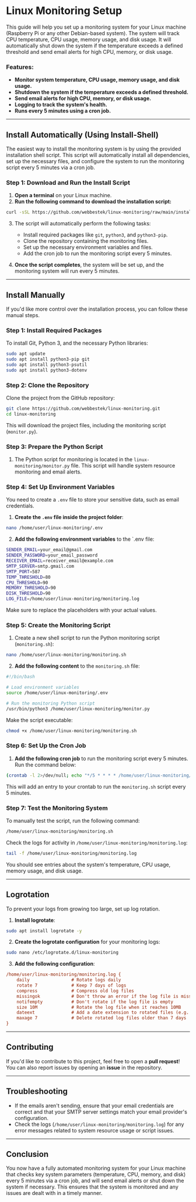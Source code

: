 
# Linux Monitoring Setup

This guide will help you set up a monitoring system for your Linux machine (Raspberry Pi or any other Debian-based system). The system will track CPU temperature, CPU usage, memory usage, and disk usage. It will automatically shut down the system if the temperature exceeds a defined threshold and send email alerts for high CPU, memory, or disk usage.

### Features:
- **Monitor system temperature, CPU usage, memory usage, and disk usage.**
- **Shutdown the system if the temperature exceeds a defined threshold.**
- **Send email alerts for high CPU, memory, or disk usage.**
- **Logging to track the system's health.**
- **Runs every 5 minutes using a cron job.**

---

## Install Automatically (Using Install-Shell)

The easiest way to install the monitoring system is by using the provided installation shell script. This script will automatically install all dependencies, set up the necessary files, and configure the system to run the monitoring script every 5 minutes via a cron job.

### Step 1: Download and Run the Install Script

1. **Open a terminal** on your Linux machine.
2. **Run the following command to download the installation script:**

```bash
curl -sSL https://github.com/webbestek/linux-monitoring/raw/main/install.sh | bash
```

3. The script will automatically perform the following tasks:
   - Install required packages like `git`, `python3`, and `python3-pip`.
   - Clone the repository containing the monitoring files.
   - Set up the necessary environment variables and files.
   - Add the cron job to run the monitoring script every 5 minutes.

4. **Once the script completes**, the system will be set up, and the monitoring system will run every 5 minutes.

---

## Install Manually

If you'd like more control over the installation process, you can follow these manual steps.

### Step 1: Install Required Packages

To install Git, Python 3, and the necessary Python libraries:

```bash
sudo apt update
sudo apt install python3-pip git
sudo apt install python3-psutil
sudo apt install python3-dotenv
```

### Step 2: Clone the Repository

Clone the project from the GitHub repository:

```bash
git clone https://github.com/webbestek/linux-monitoring.git
cd linux-monitoring
```

This will download the project files, including the monitoring script (`monitor.py`).

### Step 3: Prepare the Python Script

1. The Python script for monitoring is located in the `linux-monitoring/monitor.py` file. This script will handle system resource monitoring and email alerts.

### Step 4: Set Up Environment Variables

You need to create a `.env` file to store your sensitive data, such as email credentials.

1. **Create the `.env` file inside the project folder**:

```bash
nano /home/user/linux-monitoring/.env
```

2. **Add the following environment variables** to the `.env file:

```bash
SENDER_EMAIL=your_email@gmail.com
SENDER_PASSWORD=your_email_password
RECEIVER_EMAIL=receiver_email@example.com
SMTP_SERVER=smtp.gmail.com
SMTP_PORT=587
TEMP_THRESHOLD=80
CPU_THRESHOLD=90
MEMORY_THRESHOLD=90
DISK_THRESHOLD=90
LOG_FILE=/home/user/linux-monitoring/monitoring.log
```

Make sure to replace the placeholders with your actual values.

### Step 5: Create the Monitoring Script

1. Create a new shell script to run the Python monitoring script (`monitoring.sh`):

```bash
nano /home/user/linux-monitoring/monitoring.sh
```

2. **Add the following content** to the `monitoring.sh` file:

```bash
#!/bin/bash

# Load environment variables
source /home/user/linux-monitoring/.env

# Run the monitoring Python script
/usr/bin/python3 /home/user/linux-monitoring/monitor.py
```

Make the script executable:

```bash
chmod +x /home/user/linux-monitoring/monitoring.sh
```

### Step 6: Set Up the Cron Job

1. **Add the following cron job** to run the monitoring script every 5 minutes. Run the command below:

```bash
(crontab -l 2>/dev/null; echo "*/5 * * * * /home/user/linux-monitoring/monitoring.sh") | crontab -
```

This will add an entry to your crontab to run the `monitoring.sh` script every 5 minutes.

### Step 7: Test the Monitoring System

To manually test the script, run the following command:

```bash
/home/user/linux-monitoring/monitoring.sh
```

Check the logs for activity in `/home/user/linux-monitoring/monitoring.log`:

```bash
tail -f /home/user/linux-monitoring/monitoring.log
```

You should see entries about the system's temperature, CPU usage, memory usage, and disk usage.

---

## Logrotation

To prevent your logs from growing too large, set up log rotation.

1. **Install logrotate**:

```bash
sudo apt install logrotate -y
```

2. **Create the logrotate configuration** for your monitoring logs:

```bash
sudo nano /etc/logrotate.d/linux-monitoring
```

3. **Add the following configuration**:

```ini
/home/user/linux-monitoring/monitoring.log {
    daily                # Rotate logs daily
    rotate 7             # Keep 7 days of logs
    compress             # Compress old log files
    missingok            # Don't throw an error if the log file is missing
    notifempty           # Don't rotate if the log file is empty
    size 10M             # Rotate the log file when it reaches 10MB
    dateext              # Add a date extension to rotated files (e.g. monitoring.log-2023-02-15.gz)
    maxage 7             # Delete rotated log files older than 7 days
}
```

---

## Contributing

If you'd like to contribute to this project, feel free to open a **pull request**! You can also report issues by opening an **issue** in the repository.

---

## Troubleshooting

- If the emails aren't sending, ensure that your email credentials are correct and that your SMTP server settings match your email provider's configuration.
- Check the logs (`/home/user/linux-monitoring/monitoring.log`) for any error messages related to system resource usage or script issues.

---

## Conclusion

You now have a fully automated monitoring system for your Linux machine that checks key system parameters (temperature, CPU, memory, and disk) every 5 minutes via a cron job, and will send email alerts or shut down the system if necessary. This ensures that the system is monitored and any issues are dealt with in a timely manner.
